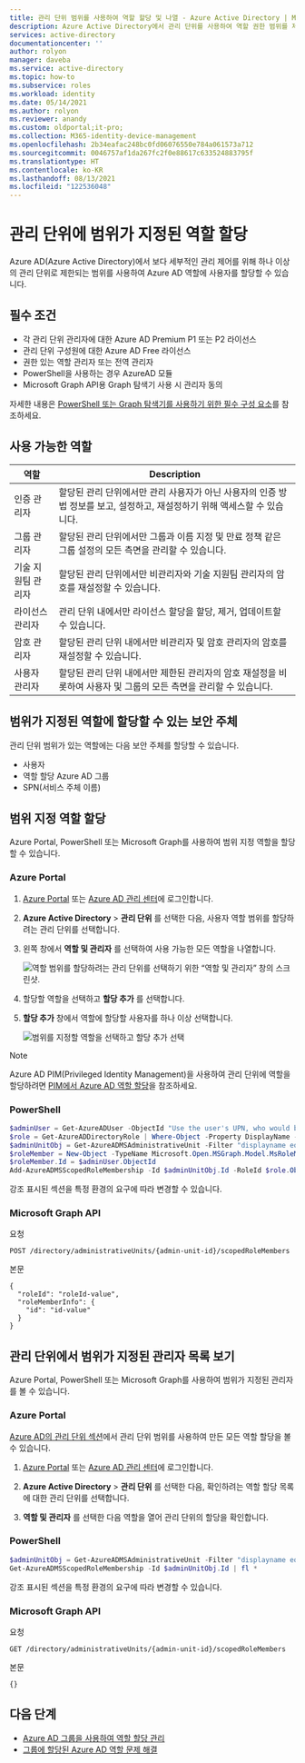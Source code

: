 ```yaml
---
title: 관리 단위 범위를 사용하여 역할 할당 및 나열 - Azure Active Directory | Microsoft Docs
description: Azure Active Directory에서 관리 단위를 사용하여 역할 권한 범위를 제한할 수 있습니다.
services: active-directory
documentationcenter: ''
author: rolyon
manager: daveba
ms.service: active-directory
ms.topic: how-to
ms.subservice: roles
ms.workload: identity
ms.date: 05/14/2021
ms.author: rolyon
ms.reviewer: anandy
ms.custom: oldportal;it-pro;
ms.collection: M365-identity-device-management
ms.openlocfilehash: 2b34eafac248bc0fd06076550e784a061573a712
ms.sourcegitcommit: 0046757af1da267fc2f0e88617c633524883795f
ms.translationtype: HT
ms.contentlocale: ko-KR
ms.lasthandoff: 08/13/2021
ms.locfileid: "122536048"
---
```

# <a name="assign-scoped-roles-to-an-administrative-unit"></a>관리 단위에 범위가 지정된 역할 할당

Azure AD(Azure Active Directory)에서 보다 세부적인 관리 제어를 위해 하나 이상의 관리 단위로 제한되는 범위를 사용하여 Azure AD 역할에 사용자를 할당할 수 있습니다.

## <a name="prerequisites"></a>필수 조건

- 각 관리 단위 관리자에 대한 Azure AD Premium P1 또는 P2 라이선스
- 관리 단위 구성원에 대한 Azure AD Free 라이선스
- 권한 있는 역할 관리자 또는 전역 관리자
- PowerShell을 사용하는 경우 AzureAD 모듈
- Microsoft Graph API용 Graph 탐색기 사용 시 관리자 동의

자세한 내용은 [PowerShell 또는 Graph 탐색기를 사용하기 위한 필수 구성 요소](prerequisites.md)를 참조하세요.


## <a name="available-roles"></a>사용 가능한 역할

역할  |  Description
----- |  -----------
인증 관리자  |  할당된 관리 단위에서만 관리 사용자가 아닌 사용자의 인증 방법 정보를 보고, 설정하고, 재설정하기 위해 액세스할 수 있습니다.
그룹 관리자  |  할당된 관리 단위에서만 그룹과 이름 지정 및 만료 정책 같은 그룹 설정의 모든 측면을 관리할 수 있습니다.
기술 지원팀 관리자  |  할당된 관리 단위에서만 비관리자와 기술 지원팀 관리자의 암호를 재설정할 수 있습니다.
라이선스 관리자  |  관리 단위 내에서만 라이선스 할당을 할당, 제거, 업데이트할 수 있습니다.
암호 관리자  |  할당된 관리 단위 내에서만 비관리자 및 암호 관리자의 암호를 재설정할 수 있습니다.
사용자 관리자  |  할당된 관리 단위 내에서만 제한된 관리자의 암호 재설정을 비롯하여 사용자 및 그룹의 모든 측면을 관리할 수 있습니다.

## <a name="security-principals-that-can-be-assigned-to-a-scoped-role"></a>범위가 지정된 역할에 할당할 수 있는 보안 주체

관리 단위 범위가 있는 역할에는 다음 보안 주체를 할당할 수 있습니다.

* 사용자
* 역할 할당 Azure AD 그룹
* SPN(서비스 주체 이름)

## <a name="assign-a-scoped-role"></a>범위 지정 역할 할당

Azure Portal, PowerShell 또는 Microsoft Graph를 사용하여 범위 지정 역할을 할당할 수 있습니다.

### <a name="azure-portal"></a>Azure Portal

1. [Azure Portal](https://portal.azure.com) 또는 [Azure AD 관리 센터](https://aad.portal.azure.com)에 로그인합니다.

1. **Azure Active Directory** > **관리 단위** 를 선택한 다음, 사용자 역할 범위를 할당하려는 관리 단위를 선택합니다. 

1. 왼쪽 창에서 **역할 및 관리자** 를 선택하여 사용 가능한 모든 역할을 나열합니다.

   ![역할 범위를 할당하려는 관리 단위를 선택하기 위한 “역할 및 관리자” 창의 스크린샷.](./media/admin-units-assign-roles/select-role-to-scope.png)

1. 할당할 역할을 선택하고 **할당 추가** 를 선택합니다. 

1. **할당 추가** 창에서 역할에 할당할 사용자를 하나 이상 선택합니다.

   ![범위를 지정할 역할을 선택하고 할당 추가 선택](./media/admin-units-assign-roles/select-add-assignment.png)

> [!Note]
> Azure AD PIM(Privileged Identity Management)을 사용하여 관리 단위에 역할을 할당하려면 [PIM에서 Azure AD 역할 할당](../privileged-identity-management/pim-how-to-add-role-to-user.md?tabs=new#assign-a-role-with-restricted-scope)을 참조하세요.

### <a name="powershell"></a>PowerShell

```powershell
$adminUser = Get-AzureADUser -ObjectId "Use the user's UPN, who would be an admin on this unit"
$role = Get-AzureADDirectoryRole | Where-Object -Property DisplayName -EQ -Value "User Administrator"
$adminUnitObj = Get-AzureADMSAdministrativeUnit -Filter "displayname eq 'The display name of the unit'"
$roleMember = New-Object -TypeName Microsoft.Open.MSGraph.Model.MsRoleMemberInfo
$roleMember.Id = $adminUser.ObjectId
Add-AzureADMSScopedRoleMembership -Id $adminUnitObj.Id -RoleId $role.ObjectId -RoleMemberInfo $roleMember
```

강조 표시된 섹션을 특정 환경의 요구에 따라 변경할 수 있습니다.

### <a name="microsoft-graph-api"></a>Microsoft Graph API

요청

```http
POST /directory/administrativeUnits/{admin-unit-id}/scopedRoleMembers
```
    
본문

```http
{
  "roleId": "roleId-value",
  "roleMemberInfo": {
    "id": "id-value"
  }
}
```

## <a name="view-a-list-of-the-scoped-admins-in-an-administrative-unit"></a>관리 단위에서 범위가 지정된 관리자 목록 보기

Azure Portal, PowerShell 또는 Microsoft Graph를 사용하여 범위가 지정된 관리자를 볼 수 있습니다.

### <a name="azure-portal"></a>Azure Portal

[Azure AD의 관리 단위 섹션](https://ms.portal.azure.com/?microsoft_aad_iam_adminunitprivatepreview=true&microsoft_aad_iam_rbacv2=true#blade/Microsoft_AAD_IAM/ActiveDirectoryMenuBlade/AdminUnit)에서 관리 단위 범위를 사용하여 만든 모든 역할 할당을 볼 수 있습니다. 

1. [Azure Portal](https://portal.azure.com) 또는 [Azure AD 관리 센터](https://aad.portal.azure.com)에 로그인합니다.

1. **Azure Active Directory** > **관리 단위** 를 선택한 다음, 확인하려는 역할 할당 목록에 대한 관리 단위를 선택합니다. 

1. **역할 및 관리자** 를 선택한 다음 역할을 열어 관리 단위의 할당을 확인합니다.

### <a name="powershell"></a>PowerShell

```powershell
$adminUnitObj = Get-AzureADMSAdministrativeUnit -Filter "displayname eq 'The display name of the unit'"
Get-AzureADMSScopedRoleMembership -Id $adminUnitObj.Id | fl *
```

강조 표시된 섹션을 특정 환경의 요구에 따라 변경할 수 있습니다.

### <a name="microsoft-graph-api"></a>Microsoft Graph API

요청

```http
GET /directory/administrativeUnits/{admin-unit-id}/scopedRoleMembers
```

본문

```http
{}
```

## <a name="next-steps"></a>다음 단계

- [Azure AD 그룹을 사용하여 역할 할당 관리](groups-concept.md)
- [그룹에 할당된 Azure AD 역할 문제 해결](groups-faq-troubleshooting.yml)
